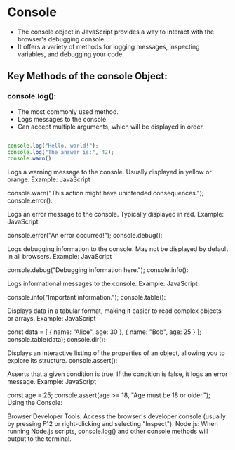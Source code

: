 # Console
- The console object in JavaScript provides a way to interact with the browser's debugging console.
- It offers a variety of methods for logging messages, inspecting variables, and debugging your code.

## Key Methods of the console Object:

### console.log():

- The most commonly used method.
- Logs messages to the console.
- Can accept multiple arguments, which will be displayed in order.

```JavaScript

console.log("Hello, world!"); 
console.log("The answer is:", 42);
console.warn():
```

Logs a warning message to the console.
Usually displayed in yellow or orange.
Example:
JavaScript

console.warn("This action might have unintended consequences.");
console.error():

Logs an error message to the console.
Typically displayed in red.
Example:
JavaScript

console.error("An error occurred!");
console.debug():

Logs debugging information to the console.
May not be displayed by default in all browsers.
Example:
JavaScript

console.debug("Debugging information here.");
console.info():

Logs informational messages to the console.
Example:
JavaScript

console.info("Important information.");
console.table():

Displays data in a tabular format, making it easier to read complex objects or arrays.
Example:
JavaScript

const data = [
  { name: "Alice", age: 30 },
  { name: "Bob", age: 25 }
];
console.table(data);
console.dir():

Displays an interactive listing of the properties of an object, allowing you to explore its structure.
console.assert():

Asserts that a given condition is true. If the condition is false, it logs an error message.
Example:
JavaScript

const age = 25;
console.assert(age >= 18, "Age must be 18 or older.");
Using the Console:

Browser Developer Tools: Access the browser's developer console (usually by pressing F12 or right-clicking and selecting "Inspect").
Node.js: When running Node.js scripts, console.log() and other console methods will output to the terminal.